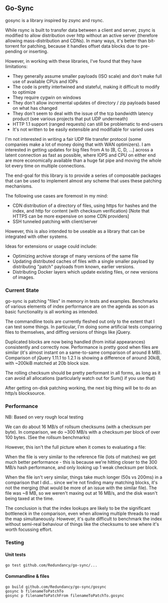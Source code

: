 Go-Sync
------

gosync is a library inspired by zsync and rsync.

While rsync is built to transfer data between a client and server, zsync is modified to allow distribution over http without an active server (therefore allowing mass-distribution and CDNs). In many ways, it's better than bit-torrent for patching, because it handles offset data blocks due to pre-pending or inserting.

However, in working with these libraries, I've found that they have limitations:
* They generally assume smaller payloads (ISO scale) and don't make full use of available CPUs and IOPs
* The code is pretty intertwined and stateful, making it difficult to modify to optimize
* They require cygwin on windows
* They don't allow incremental updates of directory / zip payloads based on what has changed
* They don't seem to deal with the issue of the tcp bandwidth latency product (see various projects that put UDP underneath)
* HTTP 1.1 support (ranged requests) can still be problematic to end-users
* It's not written to be easily extensible and modifiable for varied uses

I'm not interested in writing a fair UDP file transfer protocol (some companies make a lot of money doing that with WAN optimizers). I am interested in getting updates for big files from A to [B, C, D, ...] across a latent connection as fast as possible, where IOPS and CPU on either end are more economically available than a huge fat pipe and moving the whole lot every time on multiple connections.

The end-goal for this library is to provide a series of composable packages that can be used to implement almost any scheme that uses these patching mechanisms.

The following use cases are foremost in my mind:
* CDN distribution of a directory of files, using https for hashes and the index, and http for content (with checksum verification) [Note that HTTPS can be more expensive on some CDN providers]
* SSH tunneled patching with client/server
 
However, this is also intended to be useable as a library that can be integrated with other systems.

Ideas for extensions or usage could include:
* Optimizing archive storage of many versions of the same file
* Updating distributed caches of files with a single smaller payload by distributing "patch" payloads from known, earlier versions.
* Distributing Docker layers which update existing files, or new versions of images.

### Current State

go-sync is patching "files" in memory in tests and examples. Benchmarks of various elements of index performance are on the agenda as soon as basic functionality is all working as intended.

The commandline tools are currently fleshed out only to the extent that I can test some things. In particular, I'm doing some artificial tests comparing files to themselves, and diffing versions of things like jQuery. 

Duplicated blocks are now being handled (from initial appearances) consistently and correctly now. Performance is pretty good when files are similar (it's almost instant on a same-to-same comparison of around 8 MB). Comparison of jQuery 1.11.1 to 1.2.1 is showing a difference of around 30kiB, with ~200kiB matched at 20b block size.

The rolling checksum should be pretty performant in all forms, as long as it can avoid all allocations (particularly watch out for Sum() if you use that)

After getting on-disk patching working, the next big thing will be to do an http/s blocksource.

### Performance
NB: Based on very rough local testing

We can do about 16 MB/s of rollsum checksums (with a checksum per byte). In comparison, we do ~300 MB/s with a checksum per block of over 100 bytes. (See the rollsum benchmarks)  

However, this isn't the full picture when it comes to evaluating a file:

When the file is very similar to the reference file (lots of matches) we get much better performance - this is because we're hitting closer to the 300 MB/s hash performance, and only looking up 1 weak checksum per block.

When the file isn't very similar, things take much longer (50s vs 200ms) in a comparison that I did... since we're not finding many matching blocks, it's not the merging (that would be more of an issue with the similar file). The file was ~8 MB, so we weren't maxing out at 16 MB/s, and the disk wasn't being taxed at the time.

The conclusion is that the index lookups are likely to be the significant bottleneck in the comparison, even when allowing multiple threads to read the map simultaneously. However, it's quite difficult to benchmark the index without semi-real behaviour of things like the checksums to see where it's worth focussing effort.

### Testing

#### Unit tests

    go test github.com/Redundancy/go-sync/...

#### Commandline & files

	go build github.com/Redundancy/go-sync/gosync
	gosync b filenameToPatchTo
	gosync p filenameToPatchFrom filenameToPatchTo.gosync